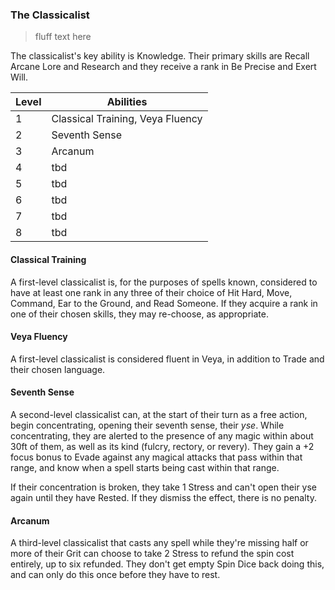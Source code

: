 ### The Classicalist

> fluff text here

The classicalist's key ability is Knowledge. Their primary skills are Recall Arcane Lore and Research and they receive a rank in Be Precise and Exert Will.

| Level | Abilities |
| ----- | --------- |
| 1 | Classical Training, Veya Fluency |
| 2 | Seventh Sense |
| 3 | Arcanum |
| 4 | tbd |
| 5 | tbd |
| 6 | tbd |
| 7 | tbd |
| 8 | tbd |

#### Classical Training
A first-level classicalist is, for the purposes of spells known, considered to have at least one rank in any three of their choice of Hit Hard, Move, Command, Ear to the Ground, and Read Someone. If they acquire a rank in one of their chosen skills, they may re-choose, as appropriate.

#### Veya Fluency
A first-level classicalist is considered fluent in Veya, in addition to Trade and their chosen language.

#### Seventh Sense

A second-level classicalist can, at the start of their turn as a free action, begin concentrating, opening their seventh sense, their _yse_. While concentrating, they are alerted to the presence of any magic within about 30ft of them, as well as its kind (fulcry, rectory, or revery). They gain a +2 focus bonus to Evade against any magical attacks that pass within that range, and know when a spell starts being cast within that range.

If their concentration is broken, they take 1 Stress and can't open their yse again until they have Rested. If they dismiss the effect, there is no penalty.

#### Arcanum

A third-level classicalist that casts any spell while they're missing half or more of their Grit can choose to take 2 Stress to refund the spin cost entirely, up to six refunded. They don't get empty Spin Dice back doing this, and can only do this once before they have to rest.
